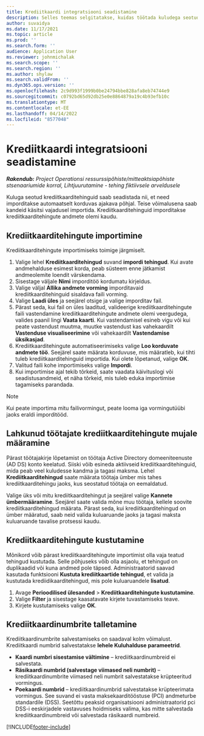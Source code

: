 ```yaml
---
title: Krediitkaardi integratsiooni seadistamine
description: Selles teemas selgitatakse, kuidas töötada kuludega seotud krediitkaarditehingutega.
author: suvaidya
ms.date: 11/17/2021
ms.topic: article
ms.prod: ''
ms.search.form: ''
audience: Application User
ms.reviewer: johnmichalak
ms.search.scope: ''
ms.search.region: ''
ms.author: shylaw
ms.search.validFrom: ''
ms.dyn365.ops.version: ''
ms.openlocfilehash: 2c9d993f1999b0be24794bbe828afa8eb74744e9
ms.sourcegitcommit: c0792bd65d92db25e0e8864879a19c4b93efb10c
ms.translationtype: MT
ms.contentlocale: et-EE
ms.lasthandoff: 04/14/2022
ms.locfileid: "8577048"
---
```

# <a name="set-up-credit-card-integration"></a>Krediitkaardi integratsiooni seadistamine

_**Rakendub:** Project Operationsi ressurssipõhiste/mitteaktsiapõhiste stsenaariumide korral,  Lihtjuurutamine - tehing fiktiivsele arveldusele_

Kuluga seotud krediitkaarditehinguid saab seadistada nii, et need imporditakse automaatselt korduvas ajakava põhjal. Teise võimalusena saab kandeid käsitsi vajadusel importida. Krediitkaarditehinguid imporditakse krediitkaarditehingute andmete olemi kaudu.

## <a name="import-credit-card-transactions"></a>Krediitkaarditehingute importimine

Krediitkaarditehingute importimiseks toimige järgmiselt.

1. Valige lehel **Krediitkaarditehingud** suvand **impordi tehingud**. Kui avate andmehalduse esimest korda, peab süsteem enne jätkamist andmeolemite loendit värskendama.
2. Sisestage väljale **Nimi** imporditöö kordumatu kirjeldus.
3. Valige väljal **Allika andmete vorming** imporditavaid krediitkaarditehinguid sisaldava faili vorming.
4. Valige **Laadi üles** ja seejärel otsige ja valige imporditav fail.
5. Pärast seda, kui fail on üles laaditud, valideerige krediitkaarditehingute faili vastendamine krediitkaarditehingute andmete olemi veergudega, valides paanil lingi **Vaata kaarti**. Kui vastendamisel esineb vigu või kui peate vastendust muutma, muutke vastendust kas vahekaardilt **Vastenduse visualiseerimine** või vahekaardilt **Vastendamise üksikasjad**.
6. Krediitkaarditehingute automatiseerimiseks valige **Loo korduvate andmete töö**. Seejärel saate määrata korduvuse, mis määratleb, kui tihti tuleb krediitkaarditehinguid importida. Kui olete lõpetanud, valige **OK**.
7. Valitud faili kohe importimiseks valige **Impordi**.
8. Kui importimise ajal tekib tõrkeid, saate vaadata käivituslogi või seadistusandmeid, et näha tõrkeid, mis tuleb eduka importimise tagamiseks parandada.

> [!NOTE]
> Kui peate importima mitu failivormingut, peate looma iga vormingutüübi jaoks eraldi imporditööd.

## <a name="reassign-the-credit-card-transactions-for-terminated-employees"></a>Lahkunud töötajate krediitkaarditehingute mujale määramine

Pärast töötajakirje lõpetamist on töötaja Active Directory domeeniteenuste (AD DS) konto keelatud. Siiski võib esineda aktiivseid krediitkaarditehinguid, mida peab veel kuludesse kandma ja tagasi maksma. Lehel **Krediitkaarditehingud** saate määrata töötaja ümber mis tahes krediitkaarditehingu jaoks, kus seostatud töötaja on eemaldatud.

Valige üks või mitu krediitkaarditehingut ja seejärel valige **Kannete ümbermääramine**. Seejärel saate valida mõne muu töötaja, kellele soovite krediitkaarditehingud määrata. Pärast seda, kui krediitkaarditehingud on ümber määratud, saab neid valida kuluaruande jaoks ja tagasi maksta kuluaruande tavalise protsessi kaudu.

## <a name="delete-credit-card-transactions"></a>Krediitkaarditehingute kustutamine 

Mõnikord võib pärast krediitkaarditehingute importimist olla vaja teatud tehingud kustutada. Selle põhjuseks võib olla asjaolu, et tehingud on duplikaadid või kuna andmed pole täpsed. Administraatorid saavad kasutada funktsiooni **Kustuta krediitkaartide tehingud**, et valida ja kustutada krediidikaarditehingud, mis pole kuluaruandele **lisatud**. 

1. Avage **Perioodilised ülesanded** > **Krediitkaarditehingute kustutamine**.
2. Valige **Filter** ja sisestage kaasatavate kirjete tuvastamiseks teave.
3. Kirjete kustutamiseks valige **OK**. 

## <a name="storing-credit-card-numbers"></a>Krediitkaardinumbrite talletamine

Krediitkaardinumbrite salvestamiseks on saadaval kolm võimalust. Krediitkaardi numbrid salvestatakse **lehele Kuluhalduse parameetrid**.

- **Kaardi numbri sisestamise vältimine** – krediitkaardinumbreid ei salvestata.
- **Räsikaardi numbrid (salvestage viimased neli numbrit)** – krediitkaardinumbrite viimased neli numbrit salvestatakse krüpteeritud vormingus.
- **Poekaardi numbrid** – krediitkaardinumbrid salvestatakse krüpteerimata vormingus. See suvand ei vasta maksekaarditööstuse (PCI) andmeturbe standardile (DSS). Seetõttu peaksid organisatsiooni administraatorid pci DSS-i eeskirjadele vastavuses hoidmiseks valima, kas mitte salvestada krediitkaardinumbreid või salvestada räsikaardi numbreid.

[!INCLUDE[footer-include](../includes/footer-banner.md)]
